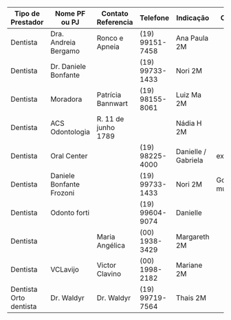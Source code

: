 | Tipo de Prestador      | Nome PF ou PJ            | Contato Referencia  | Telefone        | Indicação           | Observ.     |
| ---------------------- | ------------------------ | ------------------- | --------------- | ------------------- | ----------- |
| Dentista               | Dra. Andreia Bergamo     | Ronco e Apneia      | (19) 99151-7458 | Ana Paula 2M        |             |
| Dentista               | Dr. Daniele Bonfante     |                     | (19) 99733-1433 | Nori 2M             |             |
| Dentista               | Moradora                 | Patrícia Bannwart   | (19) 98155-8061 | Luiz Ma 2M          |             |
| Dentista               | ACS Odontologia          | R. 11 de junho 1789 |                 | Nádia H 2M          |             |
| Dentista               | Oral Center              |                     | (19) 98225-4000 | Danielle / Gabriela | excelentes  |
| Dentista               | Daniele Bonfante Frozoni |                     | (19) 99733-1433 | Nori 2M             | Gosta muito |
| Dentista               | Odonto forti             |                     | (19) 99604-9074 | Danielle            |             |
| Dentista               |                          | Maria Angélica      | (00) 1938-3429  | Margareth 2M        |             |
| Dentista               | VCLavijo                 | Victor Clavino      | (00) 1998-2182  | Mariane 2M          |             |
| Dentista Orto dentista | Dr. Waldyr               | Dr. Waldyr          | (19) 99719-7564 | Thais 2M            |             |